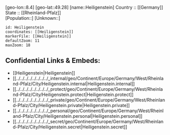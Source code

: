 ﻿---
location: [49.28,8.4] 
mapzoom: [7,12] 
mapmarker: city 
type: City
tags:
- geo/City


SpocWebEntityId: 30852
isDeleted: false
confidential: public

---
[geo-lon::8.4] 
[geo-lat::49.28] 
[name::Heiligenstein] 
Country :: [[Germany]]  
State :: [[Rheinland-Pfalz]]  
[Population::] 
[Unknown::] 


```leaflet
id: Heiligenstein
coordinates: [[Heiligenstein]] 
markerFile: [[Heiligenstein]] 
defaultZoom: 11 
maxZoom: 18
```


## Confidential Links & Embeds: 
- [[Heiligenstein|Heiligenstein]]  
- [[../../../../../../../../_internal/geo/Continent/Europe/Germany/West/Rheinland-Pfalz/City/Heiligenstein.internal|Heiligenstein.internal]] 
- [[../../../../../../../../_protect/geo/Continent/Europe/Germany/West/Rheinland-Pfalz/City/Heiligenstein.protect|Heiligenstein.protect]] 
- [[../../../../../../../../_private/geo/Continent/Europe/Germany/West/Rheinland-Pfalz/City/Heiligenstein.private|Heiligenstein.private]] 
- [[../../../../../../../../_personal/geo/Continent/Europe/Germany/West/Rheinland-Pfalz/City/Heiligenstein.personal|Heiligenstein.personal]] 
- [[../../../../../../../../_secret/geo/Continent/Europe/Germany/West/Rheinland-Pfalz/City/Heiligenstein.secret|Heiligenstein.secret]] 
